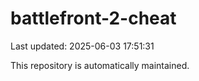 # battlefront-2-cheat

Last updated: 2025-06-03 17:51:31

This repository is automatically maintained.
